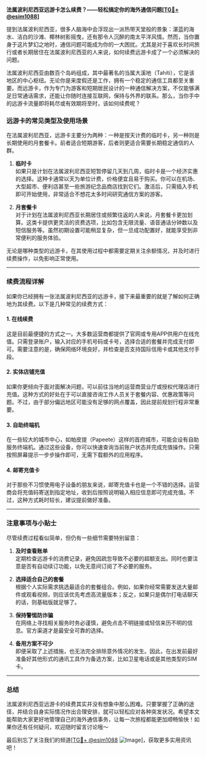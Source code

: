 **法属波利尼西亚远游卡怎么续费？——轻松搞定你的海外通信问题[[TG💪+ @esim1088](https://t.me/s/esim1088)]**

提到法属波利尼西亚，很多人脑海中会浮现出一派热带天堂般的景象：湛蓝的海水、洁白的沙滩、椰林树影摇曳，还有那令人沉醉的南太平洋风情。然而，当你置身于这片梦幻之地时，通信问题可能成为你的一大困扰。尤其是对于喜欢长时间旅行或者长期居住在法属波利尼西亚的人来说，如何续费远游卡成了一个必须解决的问题。

法属波利尼西亚由数百个岛屿组成，其中最著名的当属大溪地（Tahiti），它是该地区的中心枢纽。无论你是来度假还是工作，拥有一个稳定的通信工具都至关重要。而远游卡，作为专门为游客和短期居民设计的一种通信解决方案，不仅能够满足日常通话需求，还能让你随时连接互联网，保持与外界的联系。那么，当你手中的远游卡流量即将耗尽或有效期将至时，该如何续费呢？

### **远游卡的常见类型及使用场景**

在法属波利尼西亚，远游卡主要分为两种：一种是按天计费的临时卡，另一种则是长期使用的月套餐卡。前者适合短期游客，后者则更适合需要长期稳定通信的人群。

1. **临时卡**  
   如果只是计划在法属波利尼西亚短暂停留几天到几周，临时卡是一个经济实惠的选择。这种卡通常以天为单位计费，价格便宜且易于购买。你可以在机场、大型超市、便利店甚至一些旅游纪念品商店找到它们。激活后，只需插入手机即可开始使用，非常适合不想花太多时间研究通信方案的游客。

2. **月套餐卡**  
   对于计划在法属波利尼西亚长期居住或频繁往返的人来说，月套餐卡更加划算。这类卡提供更灵活的资费选项，比如包含无限流量、语音通话分钟数以及短信服务等。虽然初期设置可能稍显复杂，但一旦成功配置好，就能享受到非常便利的服务体验。

无论是哪种类型的远游卡，在其使用过程中都需要定期关注余额情况，并及时进行续费操作，以免影响正常使用。

---

### **续费流程详解**

如果你已经拥有一张法属波利尼西亚的远游卡，接下来最重要的就是了解如何正确地为其续费。以下是几种常见的续费方式：

#### **1. 在线续费**
这是目前最便捷的方式之一。大多数运营商都提供了官网或专用APP供用户在线充值。只需登录账户，输入对应的手机号码或卡号，选择合适的套餐并完成支付即可。需要注意的是，确保网络环境良好，并检查是否支持国际信用卡或其他支付手段。

#### **2. 实体店铺充值**
如果你更倾向于面对面解决问题，可以前往当地的运营商营业厅或授权代理店进行充值。这种方式的好处在于可以直接咨询工作人员关于套餐内容、优惠政策等问题。不过，由于部分偏远地区可能没有足够的网点覆盖，因此提前规划行程非常重要。

#### **3. 自助终端机**
在一些较大的城市中心，如帕皮提（Papeete）这样的首府城市，可能会设有自助服务终端机。通过这些设备，你可以快速查询当前账户状态并完成充值操作。只需按照屏幕提示一步步操作即可，无需下载额外的应用程序。

#### **4. 邮寄充值卡**
对于那些不习惯使用电子设备的朋友来说，邮寄充值卡也是一个不错的选择。运营商会将充值码寄送到指定地址，收到后按照说明输入相应信息即可完成充值。不过，这种方式耗时较长，建议提前做好准备。

---

### **注意事项与小贴士**

尽管续费过程看似简单，但仍有一些细节需要特别留意：

1. **及时查看账单**  
   定期检查远游卡的消费记录，避免因疏忽导致不必要的超额支出。同时也要注意是否有自动续订功能，以免无意间订阅了不必要的服务。

2. **选择适合自己的套餐**  
   根据个人实际需求挑选最适合的套餐组合。例如，如果你经常需要发送大量邮件或观看视频，则应该优先考虑高流量版本；反之，如果只是偶尔打电话聊天的话，则基础版就足够了。

3. **保持警惕防诈骗**  
   在网络上寻找相关服务时务必谨慎，避免点击不明链接或轻信来历不明的信息。官方渠道才是最安全可靠的选择。

4. **备用方案不可少**  
   即便采取了上述措施，也无法完全排除意外情况的发生。因此，在出发前最好准备好其他形式的通讯工具作为备选方案，比如卫星电话或是其他类型的SIM卡。

---

### **总结**

法属波利尼西亚远游卡的续费其实并没有想象中那么困难。只要掌握了正确的途径，并结合自身实际情况作出合理安排，就可以轻松应对各种突发状况。希望本文能帮助大家更好地管理自己的海外通信事务，让每一次旅程都能更加顺畅愉快！如果你还有任何疑问，欢迎随时留言讨论哦～

最后别忘了关注我们的频道[[TG💪+ @esim1088](https://t.me/s/esim1088) ![Image](https://i.postimg.cc/4NQfJmqS/Snipaste-2025-05-13-00-14-12.png)]，获取更多实用资讯吧！